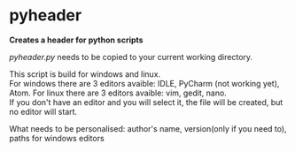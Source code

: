 # pyheader
<b>Creates a header for python scripts</b>

<i>pyheader.py</i> needs to be copied to your current working directory.

This script is build for windows and linux.  
For windows there are 3 editors avaible: IDLE, PyCharm (not working yet), Atom.
For linux there are 3 editors avaible: vim, gedit, nano.  
If you don't have an editor and you will select it, the file will be created, but no editor will start.

What needs to be personalised: author's name, version(only if you need to), paths for windows editors
